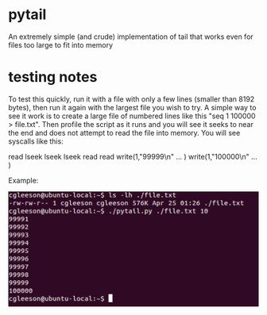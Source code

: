 # pytail
An extremely simple (and crude) implementation of tail that works even for files too large to fit into memory
# testing notes
To test this quickly, run it with a file with only a few lines (smaller than 8192 bytes), then run it again with the largest file you wish to try.  A simple way to see it work is to create a large file of numbered lines like this "seq 1 100000 > file.txt".  Then profile the script as it runs and you will see it seeks to near the end and does not attempt to read the file into memory.  You will see syscalls like this:

read
lseek
lseek
lseek
read
read
write(1,"99999\n" ... )
write(1,"100000\n" ... )

Example:

<img src="https://github.com/randomInteger/pytail/blob/master/example.png" width="600" heighth="400">
